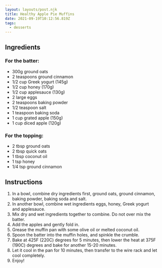 ```yaml
---
layout: layouts/post.njk
title: Healthy Apple Pie Muffins
date: 2021-09-19T10:12:56.819Z
tags:
  - desserts
---
```

## Ingredients

### For the batter:

* 300g ground oats
* 2 teaspoons ground cinnamon
* 1/2 cup Greek yogurt (145g)
* 1/2 cup honey (170g)
* 1/2 cup applesauce (130g)
* 2 large eggs
* 2 teaspoons baking powder
* 1/2 teaspoon salt
* 1 teaspoon baking soda
* 1 cup grated apple (150g)
* 1 cup diced apple (120g)

### For the topping:

* 2 tbsp ground oats
* 2 tbsp quick oats
* 1 tbsp coconut oil
* 1 tsp honey
* 1/4 tsp ground cinnamon

## Instructions

1. In a bowl, combine dry ingredients first, ground oats, ground cinnamon, baking powder, baking soda and salt.
2. In another bowl, combine wet ingredients eggs, honey, Greek yogurt and applesauce.
3. Mix dry and wet ingredients together to combine. Do not over mix the batter.
4. Add the apples and gently fold in.
5. Grease the muffin pan with some olive oil or melted coconut oil.
6. Spoon the batter into the muffin holes, and spinkle the crumble.
7. Bake at 425F (220C) degrees for 5 minutes, then lower the heat at 375F (190C) degrees and bake for another 15-20 minutes.
8. Let it cool in the pan for 10 minutes, then transfer to the wire rack and let cool completely.
9. Enjoy!
